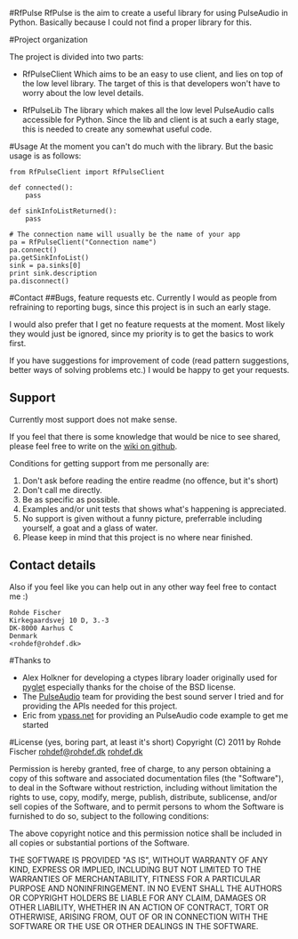 #RfPulse
RfPulse is the aim to create a useful library for using PulseAudio in Python.
Basically because I could not find a proper library for this.

#Project organization

The project is divided into two parts:

+ RfPulseClient Which aims to be an easy to use client, and lies on top of the low level library. The target of this is that developers won't have to worry about the low level details.
	
+ RfPulseLib The library which makes all the low level PulseAudio calls accessible for Python. Since the lib and client is at such a early stage, this is needed to create any somewhat useful code.



#Usage
At the moment you can't do much with the library. But the basic usage is as follows:

    from RfPulseClient import RfPulseClient
    
    def connected():
        pass
    
    def sinkInfoListReturned():
        pass
    
    # The connection name will usually be the name of your app
    pa = RfPulseClient("Connection name")
    pa.connect()
    pa.getSinkInfoList()
    sink = pa.sinks[0]
    print sink.description
    pa.disconnect()


#Contact
##Bugs, feature requests etc.
Currently I would as people from refraining to reporting bugs, since this
project is in such an early stage.

I would also prefer that I get no feature requests at the moment. Most likely they would just be ignored, since my priority is to get the basics to work first.

If you have suggestions for improvement of code (read pattern suggestions, better ways of solving problems etc.) I would be happy to get your requests.

## Support
Currently most support does not make sense.

If you feel that there is some knowledge that would be nice to see shared, please feel free to write on the [wiki on github](https://github.com/rohdef/RfPulse/wiki).

Conditions for getting support from me personally are:

1. Don't ask before reading the entire readme (no offence, but it's short)
2. Don't call me directly.
3. Be as specific as possible.
4. Examples and/or unit tests that shows what's happening is appreciated.
5. No support is given without a funny picture, preferrable including yourself, a goat and a glass of water.
6. Please keep in mind that this project is no where near finished.

## Contact details
Also if you feel like you can help out in any other way feel free to contact me :)

    Rohde Fischer
    Kirkegaardsvej 10 D, 3.-3
    DK-8000 Aarhus C
    Denmark
    <rohdef@rohdef.dk>



#Thanks to
+ Alex Holkner for developing a ctypes library loader originally used for [pyglet](http://www.pyglet.org/) especially thanks for the choise of the BSD license.
+ The [PulseAudio](http://www.pulseaudio.org/) team for providing the best sound server I tried and for providing the APIs needed for this project.
+ Eric from [ypass.net](http://ypass.net) for providing an PulseAudio code example to get me started



#License (yes, boring part, at least it's short)
Copyright (C) 2011 by Rohde Fischer <rohdef@rohdef.dk> [rohdef.dk](http://rohdef.dk)

Permission is hereby granted, free of charge, to any person obtaining a copy
of this software and associated documentation files (the "Software"), to deal
in the Software without restriction, including without limitation the rights
to use, copy, modify, merge, publish, distribute, sublicense, and/or sell
copies of the Software, and to permit persons to whom the Software is
furnished to do so, subject to the following conditions:

The above copyright notice and this permission notice shall be included in
all copies or substantial portions of the Software.

THE SOFTWARE IS PROVIDED "AS IS", WITHOUT WARRANTY OF ANY KIND, EXPRESS OR
IMPLIED, INCLUDING BUT NOT LIMITED TO THE WARRANTIES OF MERCHANTABILITY,
FITNESS FOR A PARTICULAR PURPOSE AND NONINFRINGEMENT. IN NO EVENT SHALL THE
AUTHORS OR COPYRIGHT HOLDERS BE LIABLE FOR ANY CLAIM, DAMAGES OR OTHER
LIABILITY, WHETHER IN AN ACTION OF CONTRACT, TORT OR OTHERWISE, ARISING FROM,
OUT OF OR IN CONNECTION WITH THE SOFTWARE OR THE USE OR OTHER DEALINGS IN
THE SOFTWARE.